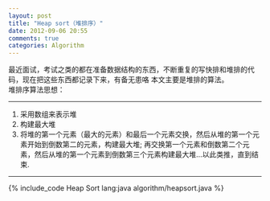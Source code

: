 ```yaml
---
layout: post
title: "Heap sort（堆排序）"
date: 2012-09-06 20:55
comments: true
categories: Algorithm
---
```

最近面试，考试之类的都在准备数据结构的东西，不断重复的写快排和堆排的代码，现在把这些东西都记录下来，有备无患咯
本文主要是堆排的算法。<br>
堆排序算法思想：<br>

---------

1. 采用数组来表示堆<br>
2. 构建最大堆<br>
3. 将堆的第一个元素（最大的元素）和最后一个元素交换，然后从堆的第一个元素开始到倒数第二的元素，构建最大堆;   再交换第一个元素和倒数第二个元素，然后从堆的第一个元素到倒数第三个元素构建最大堆...以此类推，直到结束.

<!-- more -->

---------

{% include_code Heap Sort lang:java algorithm/heapsort.java %}
